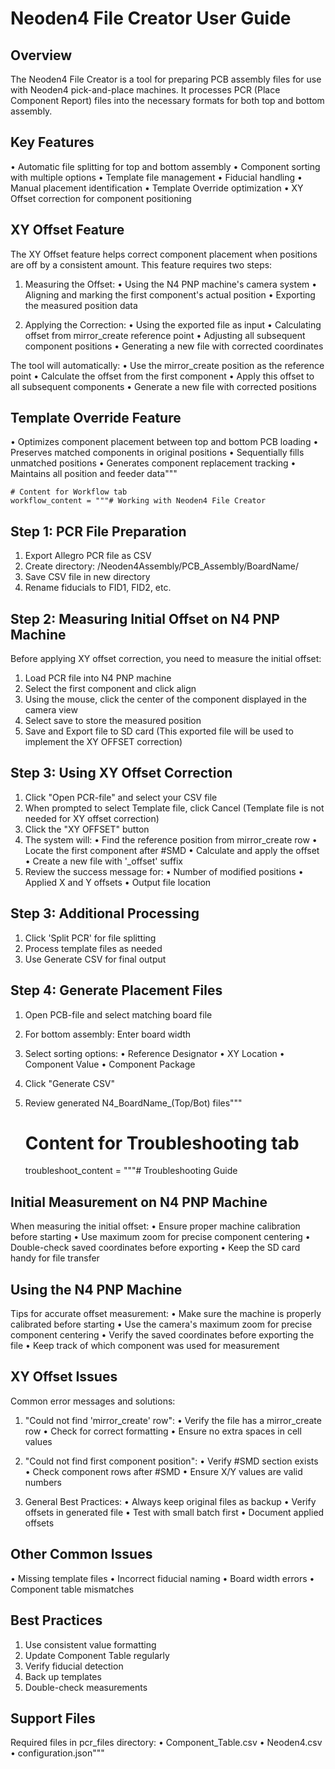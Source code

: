 # Neoden4 File Creator User Guide

## Overview
The Neoden4 File Creator is a tool for preparing PCB assembly files for use with Neoden4 pick-and-place machines.
It processes PCR (Place Component Report) files into the necessary formats for both top and bottom assembly.

## Key Features
• Automatic file splitting for top and bottom assembly
• Component sorting with multiple options
• Template file management
• Fiducial handling
• Manual placement identification
• Template Override optimization
• XY Offset correction for component positioning

## XY Offset Feature
The XY Offset feature helps correct component placement when positions are off by a consistent amount. 
This feature requires two steps:

1. Measuring the Offset:
• Using the N4 PNP machine's camera system
• Aligning and marking the first component's actual position
• Exporting the measured position data

2. Applying the Correction:
• Using the exported file as input
• Calculating offset from mirror_create reference point
• Adjusting all subsequent component positions
• Generating a new file with corrected coordinates

The tool will automatically:
• Use the mirror_create position as the reference point
• Calculate the offset from the first component
• Apply this offset to all subsequent components
• Generate a new file with corrected positions

## Template Override Feature
• Optimizes component placement between top and bottom PCB loading
• Preserves matched components in original positions
• Sequentially fills unmatched positions
• Generates component replacement tracking
• Maintains all position and feeder data"""

    # Content for Workflow tab
    workflow_content = """# Working with Neoden4 File Creator

## Step 1: PCR File Preparation
1. Export Allegro PCR file as CSV
2. Create directory: /Neoden4Assembly/PCB_Assembly/BoardName/
3. Save CSV file in new directory
4. Rename fiducials to FID1, FID2, etc.

## Step 2: Measuring Initial Offset on N4 PNP Machine
Before applying XY offset correction, you need to measure the initial offset:
1. Load PCR file into N4 PNP machine
2. Select the first component and click align
3. Using the mouse, click the center of the component displayed in the camera view
4. Select save to store the measured position
5. Save and Export file to SD card
(This exported file will be used to implement the XY OFFSET correction)

## Step 3: Using XY Offset Correction
1. Click "Open PCR-file" and select your CSV file
2. When prompted to select Template file, click Cancel
(Template file is not needed for XY offset correction)
3. Click the "XY OFFSET" button
4. The system will:
• Find the reference position from mirror_create row
• Locate the first component after #SMD
• Calculate and apply the offset
• Create a new file with '_offset' suffix
5. Review the success message for:
• Number of modified positions
• Applied X and Y offsets
• Output file location

## Step 3: Additional Processing
1. Click 'Split PCR' for file splitting
2. Process template files as needed
3. Use Generate CSV for final output

## Step 4: Generate Placement Files
1. Open PCB-file and select matching board file
2. For bottom assembly: Enter board width
3. Select sorting options:
• Reference Designator
• XY Location
• Component Value
• Component Package
4. Click "Generate CSV"
5. Review generated N4_BoardName_(Top/Bot) files"""

    # Content for Troubleshooting tab
    troubleshoot_content = """# Troubleshooting Guide

## Initial Measurement on N4 PNP Machine
When measuring the initial offset:
• Ensure proper machine calibration before starting
• Use maximum zoom for precise component centering
• Double-check saved coordinates before exporting
• Keep the SD card handy for file transfer

## Using the N4 PNP Machine
Tips for accurate offset measurement:
• Make sure the machine is properly calibrated before starting
• Use the camera's maximum zoom for precise component centering
• Verify the saved coordinates before exporting the file
• Keep track of which component was used for measurement

## XY Offset Issues
Common error messages and solutions:

1. "Could not find 'mirror_create' row":
• Verify the file has a mirror_create row
• Check for correct formatting
• Ensure no extra spaces in cell values

2. "Could not find first component position":
• Verify #SMD section exists
• Check component rows after #SMD
• Ensure X/Y values are valid numbers

3. General Best Practices:
• Always keep original files as backup
• Verify offsets in generated file
• Test with small batch first
• Document applied offsets

## Other Common Issues
• Missing template files
• Incorrect fiducial naming
• Board width errors
• Component table mismatches

## Best Practices
1. Use consistent value formatting
2. Update Component Table regularly
3. Verify fiducial detection
4. Back up templates
5. Double-check measurements

## Support Files
Required files in pcr_files directory:
• Component_Table.csv
• Neoden4.csv
• configuration.json"""